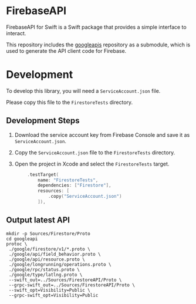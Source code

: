 # FirebaseAPI

FirebaseAPI for Swift is a Swift package that provides a simple interface to interact.

This repository includes the [googleapis](https://github.com/googleapis/googleapis) repository as a submodule, which is used to generate the API client code for Firebase.


# Development

To develop this library, you will need a `ServiceAccount.json` file.

Please copy this file to the `FirestoreTests` directory.

## Development Steps

1. Download the service account key from Firebase Console and save it as `ServiceAccount.json`.

2. Copy the `ServiceAccount.json` file to the `FirestoreTests` directory.

3. Open the project in Xcode and select the `FirestoreTests` target.

```Package.swift
        .testTarget(
            name: "FirestoreTests",
            dependencies: ["Firestore"],
            resources: [
                .copy("ServiceAccount.json")
            ]),
```

## Output latest API

```
mkdir -p Sources/Firestore/Proto
cd googleapi
protoc \
 ./google/firestore/v1/*.proto \
 ./google/api/field_behavior.proto \
 ./google/api/resource.proto \
 ./google/longrunning/operations.proto \
 ./google/rpc/status.proto \
 ./google/type/latlng.proto \
 --swift_out=../Sources/FirestoreAPI/Proto \
 --grpc-swift_out=../Sources/FirestoreAPI/Proto \
 --swift_opt=Visibility=Public \
 --grpc-swift_opt=Visibility=Public
```
